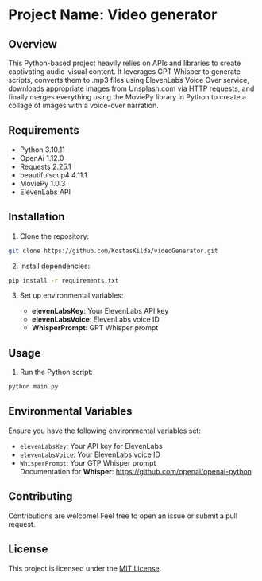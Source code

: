 # Project Name: Video generator

## Overview

This Python-based project heavily relies on APIs and libraries to create captivating audio-visual content. It leverages GPT Whisper to generate scripts, converts them to .mp3 files using ElevenLabs Voice Over service, downloads appropriate images from Unsplash.com via HTTP requests, and finally merges everything using the MoviePy library in Python to create a collage of images with a voice-over narration.

## Requirements

- Python 3.10.11
- OpenAi 1.12.0
- Requests 2.25.1
- beautifulsoup4 4.11.1
- MoviePy 1.0.3
- ElevenLabs API


## Installation

1. Clone the repository:

```bash
git clone https://github.com/KostasKilda/videoGenerator.git
```

2. Install dependencies:

```bash
pip install -r requirements.txt
```

3. Set up environmental variables:

    - **elevenLabsKey**: Your ElevenLabs API key
    - **elevenLabsVoice**: ElevenLabs voice ID
    - **WhisperPrompt**: GPT Whisper prompt

## Usage

1. Run the Python script:

```bash
python main.py
```


## Environmental Variables

Ensure you have the following environmental variables set:

- `elevenLabsKey`: Your API key for ElevenLabs
- `elevenLabsVoice`: Your ElevenLabs voice ID
- `WhisperPrompt`: Your GTP Whisper prompt
<Br> Documentation for <b>Whisper</b>: https://github.com/openai/openai-python

## Contributing

Contributions are welcome! Feel free to open an issue or submit a pull request.

## License

This project is licensed under the [MIT License](LICENSE).
